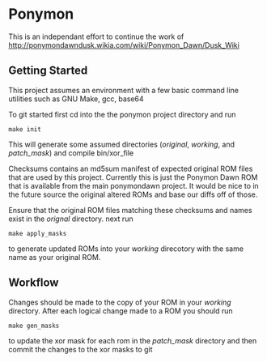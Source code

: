 # Ponymon

This is an independant effort to continue the work of http://ponymondawndusk.wikia.com/wiki/Ponymon_Dawn/Dusk_Wiki

## Getting Started

This project assumes an environment with a few basic command line utilities such as GNU Make, gcc, base64

To git started first cd into the the ponymon project directory and run 

```Shell
make init
```
This will generate some assumed directories (*original*, *working*, and *patch_mask*) and compile bin/xor_file

Checksums contains an md5sum manifest of expected original ROM files that are used by this project.
Currently this is just the Ponymon Dawn ROM that is available from the main ponymondawn project. 
It would be nice to in the future source the original altered ROMs and base our diffs off of those.

Ensure that the original ROM files matching these checksums and names exist in the *orignal* directory.
next run
```Shell
make apply_masks
```
to generate updated ROMs into your *working* direcotory with the same name as your original ROM.

## Workflow

Changes should be made to the copy of your ROM in your *working* directory.
After each logical change made to a ROM you should run
```Shell
make gen_masks
```
to update the xor mask for each rom in the *patch_mask* directory and then commit the changes to the xor masks to git
